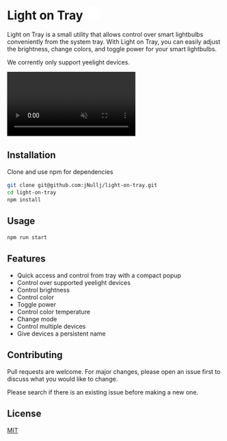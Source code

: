 # Light on Tray ![Lightbulb icon](/src/assets/tray-icons/icon32.png)

Light on Tray is a small utility that allows control over smart lightbulbs conveniently from the system tray. With Light on Tray, you can easily adjust the brightness, change colors, and toggle power for your smart lightbulbs.

We corrently only support yeelight devices.

<video src="./readme_resources/example.mp4" autoplay="autoplay" muted="muted" loop="loop"></video>

## Installation

Clone and use npm for dependencies

```bash
git clone git@github.com:jNullj/light-on-tray.git
cd light-on-tray
npm install
```

## Usage

```bash
npm run start
```

## Features

- Quick access and control from tray with a compact popup
- Control over supported yeelight devices
- Control brightness
- Control color
- Toggle power
- Control color temperature
- Change mode
- Control multiple devices
- Give devices a persistent name

## Contributing

Pull requests are welcome. For major changes, please open an issue first
to discuss what you would like to change.

Please search if there is an existing issue before making a new one.

## License

[MIT](/LICENSE)